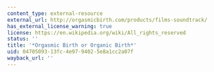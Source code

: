 ```yaml
---
content_type: external-resource
external_url: http://orgasmicbirth.com/products/films-soundtrack/
has_external_license_warning: true
license: https://en.wikipedia.org/wiki/All_rights_reserved
status: ''
title: '*Orgasmic Birth or Organic Birth*'
uid: 04705093-13fc-4e97-9402-5e8a1cc2a07f
wayback_url: ''
---
```


